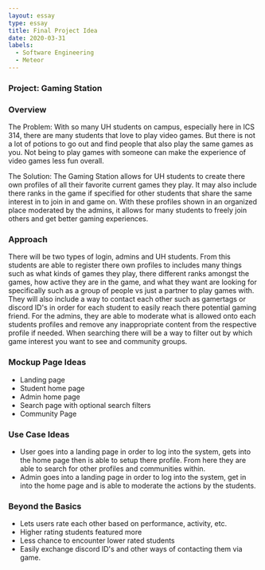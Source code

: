 ```yaml
---
layout: essay
type: essay
title: Final Project Idea
date: 2020-03-31
labels:
  - Software Engineering
  - Meteor
---
```

### Project: Gaming Station

### Overview
The Problem: With so many UH students on campus, especially here in ICS 314, there are many students that love to play video games. But there is not a lot of potions to go out and find people that also play the same games as you. Not being to play games with someone can make the experience of video games less fun overall.

The Solution: The Gaming Station allows for UH students to create there own profiles of all their favorite current games they play. It may also include there ranks in the game if specified for other students that share the same interest in to join in and game on. With these profiles shown in an organized place moderated by the admins, it allows for many students to freely join others and get better gaming experiences.

### Approach
There will be two types of login, admins and UH students. 
From this students are able to register there own profiles to includes many things such as what kinds of games they play, there different ranks amongst the games, how active they are in the game, and what they want are looking for specifically such as a group of people vs just a partner to play games with. They will also include a way to contact each other such as gamertags or discord ID's in order for each student to easily reach there potential gaming friend.
For the admins, they are able to moderate what is allowed onto each students profiles and remove any inappropriate content from the respective profile if needed.
When searching there will be a way to filter out by which game interest you want to see and community groups. 

### Mockup Page Ideas

* Landing page
* Student home page
* Admin home page
* Search page with optional search filters
* Community Page

### Use Case Ideas

* User goes into a landing page in order to log into the system, gets into the home page then is able to setup there profile. From here they are able to search for other profiles and communities within.
* Admin goes into a landing page in order to log into the system, get in into the home page and is able to moderate the actions by the students.

### Beyond the Basics
* Lets users rate each other based on performance, activity, etc.
* Higher rating students featured more 
* Less chance to encounter lower rated students
* Easily exchange discord ID's and other ways of contacting them via game.


